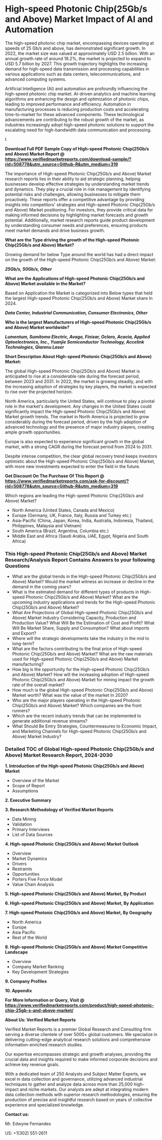<meta name="title" content="Global  High-speed Photonic Chip(25Gb/s and Above) Market Impact of AI and Automation"><meta name="description" content="  The high-speed photonic chip market, encompassing devices operating at speeds of 25 Gb/s and above, has demonstrated significant growth. In 2022, the market size was"><meta name="title" content=" High-speed Photonic Chip(25Gb/s and Above) Market Size, Share, Scope, Trends, Growth, Opportunities, Analysis, Forecast"> <h1>High-speed Photonic Chip(25Gb/s and Above) Market Impact of AI and Automation</h1> <p>The high-speed photonic chip market, encompassing devices operating at speeds of 25 Gb/s and above, has demonstrated significant growth. In 2022, the market size was valued at approximately USD 2.5 billion. With an annual growth rate of around 18.2%, the market is projected to expand to USD 5.7 billion by 2027. This growth trajectory highlights the increasing demand for high-speed data transmission and processing capabilities in various applications such as data centers, telecommunications, and advanced computing systems.</p> <p>Artificial Intelligence (AI) and automation are profoundly influencing the high-speed photonic chip market. AI-driven analytics and machine learning algorithms are enhancing the design and optimization of photonic chips, leading to improved performance and efficiency. Automation in manufacturing processes is reducing production costs and accelerating time-to-market for these advanced components. These technological advancements are contributing to the robust growth of the market, as industries increasingly adopt high-speed photonic solutions to support the escalating need for high-bandwidth data communication and processing.</p> t</p><p id="" class=""><strong>Download Full PDF Sample Copy of High-speed Photonic Chip(25Gb/s and Above) Market Report @ <a href="https://www.verifiedmarketreports.com/download-sample/?rid=508778&utm_source=Github-R&utm_medium=319" target="_blank">https://www.verifiedmarketreports.com/download-sample/?rid=508778&utm_source=Github-R&utm_medium=319</a></strong></p><p>The importance of&nbsp;High-speed Photonic Chip(25Gb/s and Above) Market research reports lies in their ability to aid strategic planning, helping businesses develop effective strategies by understanding market trends and dynamics. They play a crucial role in risk management by identifying potential risks and challenges, allowing businesses to mitigate them proactively. These reports offer a competitive advantage by providing insights into competitors' strategies and High-speed Photonic Chip(25Gb/s and Above) Market positioning. For investors, they provide critical data for making informed decisions by highlighting market forecasts and growth potential. Additionally, market research reports guide product development by understanding consumer needs and preferences, ensuring products meet market demands and drive business growth.</p><p><strong>What are the&nbsp;Type driving the growth of the High-speed Photonic Chip(25Gb/s and Above) Market?</strong></p><p id="" class="">Growing demand for below Type around the world has had a direct impact on the growth of the High-speed Photonic Chip(25Gb/s and Above) Market:</p><em><strong>25Gb/s, 50Gb/s, Other</strong></em></p><strong>What are the&nbsp;Applications&nbsp;of High-speed Photonic Chip(25Gb/s and Above) Market available in the Market?</strong></p><p id="" class="">Based on Application the Market is categorized into Below types that held the largest High-speed Photonic Chip(25Gb/s and Above) Market share In 2024.</p><em><strong>Data Center, Industrial Communication, Consumer Electronics, Other</strong></em></p><strong>Who is the largest Manufacturers of High-speed Photonic Chip(25Gb/s and Above) Market worldwide?</strong></p><p><em><strong>Lumentum, Sumitomo Electric, Avago, Finisar, Oclaro, Acacia, Applied Optoelectronics, Inc., Yuanjie Semiconductor Technology, Accelink Technologies, Qianmu Laser</strong></em></p><p id="" class=""><strong>Short Description About High-speed Photonic Chip(25Gb/s and Above) Market:</strong></p><p>The global High-speed Photonic Chip(25Gb/s and Above) Market is anticipated to rise at a considerable rate during the forecast period, between 2023 and 2031. In 2022, the market is growing steadily, and with the increasing adoption of strategies by key players, the market is expected to rise over the projected horizon.</p><p>North America, particularly the United States, will continue to play a pivotal role in the market's development. Any changes in the United States could significantly impact the High-speed Photonic Chip(25Gb/s and Above) Market growth trends. The market in North America is projected to grow considerably during the forecast period, driven by the high adoption of advanced technology and the presence of major industry players, creating ample growth opportunities.</p><p>Europe is also expected to experience significant growth in the global market, with a strong CAGR during the forecast period from 2024 to 2031.</p><p>Despite intense competition, the clear global recovery trend keeps investors optimistic about the High-speed Photonic Chip(25Gb/s and Above) Market, with more new investments expected to enter the field in the future.</p><p id="" class=""><strong>Get Discount On The Purchase Of This Report @ <a href="https://www.verifiedmarketreports.com/ask-for-discount/?rid=508778&utm_source=Github-R&utm_medium=319" target="_blank">https://www.verifiedmarketreports.com/ask-for-discount/?rid=508778&utm_source=Github-R&utm_medium=319</a></strong></p>Which regions are leading the High-speed Photonic Chip(25Gb/s and Above) Market?</p><ul><li>North America (United States, Canada and Mexico)</li><li>Europe (Germany, UK, France, Italy, Russia and Turkey etc.)</li><li>Asia-Pacific (China, Japan, Korea, India, Australia, Indonesia, Thailand, Philippines, Malaysia and Vietnam)</li><li>South America (Brazil, Argentina, Columbia etc.)</li><li>Middle East and Africa (Saudi Arabia, UAE, Egypt, Nigeria and South Africa)</li></ul><h3 id="" class="">This High-speed Photonic Chip(25Gb/s and Above) Market Research/Analysis Report Contains Answers to your following Questions</h3><ul><li>What are the global trends in the High-speed Photonic Chip(25Gb/s and Above) Market? Would the market witness an increase or decline in the demand in the coming years?</li><li>What is the estimated demand for different types of products in High-speed Photonic Chip(25Gb/s and Above) Market? What are the upcoming industry applications and trends for the High-speed Photonic Chip(25Gb/s and Above) Market?</li><li>What Are Projections of Global High-speed Photonic Chip(25Gb/s and Above) Market Industry Considering Capacity, Production and Production Value? What Will Be the Estimation of Cost and Profit? What Will Be Market Share, Supply and Consumption? What about imports and Export?</li><li>Where will the strategic developments take the industry in the mid to long-term?</li><li>What are the factors contributing to the final price of High-speed Photonic Chip(25Gb/s and Above) Market? What are the raw materials used for High-speed Photonic Chip(25Gb/s and Above) Market manufacturing?</li><li>How big is the opportunity for the High-speed Photonic Chip(25Gb/s and Above) Market? How will the increasing adoption of High-speed Photonic Chip(25Gb/s and Above) Market for mining impact the growth rate of the overall market?</li><li>How much is the global High-speed Photonic Chip(25Gb/s and Above) Market worth? What was the value of the market In 2020?</li><li>Who are the major players operating in the High-speed Photonic Chip(25Gb/s and Above) Market? Which companies are the front runners?</li><li>Which are the recent industry trends that can be implemented to generate additional revenue streams?</li><li>What Should Be Entry Strategies, Countermeasures to Economic Impact, and Marketing Channels for High-speed Photonic Chip(25Gb/s and Above) Market Industry?</li></ul><h3 id="" class="">Detailed TOC of Global High-speed Photonic Chip(25Gb/s and Above) Market Research Report, 2024-2030</h3><p id="" class=""><strong>1. Introduction of the High-speed Photonic Chip(25Gb/s and Above) Market</strong></p><ul><li>Overview of the Market</li><li>Scope of Report</li><li>Assumptions</li></ul><p id="" class=""><strong>2. Executive Summary</strong></p><p id="" class=""><strong>3. Research Methodology of Verified Market Reports</strong></p><ul><li>Data Mining</li><li>Validation</li><li>Primary Interviews</li><li>List of Data Sources</li></ul><p id="" class=""><strong>4. High-speed Photonic Chip(25Gb/s and Above) Market Outlook</strong></p><ul><li>Overview</li><li>Market Dynamics</li><li>Drivers</li><li>Restraints</li><li>Opportunities</li><li>Porters Five Force Model</li><li>Value Chain Analysis</li></ul><p id="" class=""><strong>5. High-speed Photonic Chip(25Gb/s and Above) Market, By Product</strong></p><p id="" class=""><strong>6. High-speed Photonic Chip(25Gb/s and Above) Market, By Application</strong></p><p id="" class=""><strong>7. High-speed Photonic Chip(25Gb/s and Above) Market, By Geography</strong></p><ul><li>North America</li><li>Europe</li><li>Asia Pacific</li><li>Rest of the World</li></ul><p id="" class=""><strong>8. High-speed Photonic Chip(25Gb/s and Above) Market Competitive Landscape</strong></p><ul><li>Overview</li><li>Company Market Ranking</li><li>Key Development Strategies</li></ul><p id="" class=""><strong>9. Company Profiles</strong></p><p id="" class=""><strong>10. Appendix</strong></p><p id="" class=""><strong>For More Information or Query, Visit @ <a href="https://www.verifiedmarketreports.com/product/high-speed-photonic-chip-25gb-s-and-above-market/" target="_blank">https://www.verifiedmarketreports.com/product/high-speed-photonic-chip-25gb-s-and-above-market/</a></strong></p><p id="" class=""><strong>About Us: Verified Market Reports</strong></p><p id="" class="">Verified Market Reports is a premier Global Research and Consulting firm serving a diverse clientele of over 5000+ global customers. We specialize in delivering cutting-edge analytical research solutions and comprehensive information-enriched research studies.</p><p id="" class="">Our expertise encompasses strategic and growth analyses, providing the crucial data and insights required to make informed corporate decisions and achieve key revenue goals.</p><p id="" class="">With a dedicated team of 250 Analysts and Subject Matter Experts, we excel in data collection and governance, utilizing advanced industrial techniques to gather and analyze data across more than 25,000 high-impact and niche markets. Our analysts are adept at integrating modern data collection methods with superior research methodologies, ensuring the production of precise and insightful research based on years of collective experience and specialized knowledge.</p><p id="" class=""><strong>Contact us:</strong></p><p id="" class="">Mr. Edwyne Fernandes</p><p id="" class="">US: +1(302) 551-2611</p>
